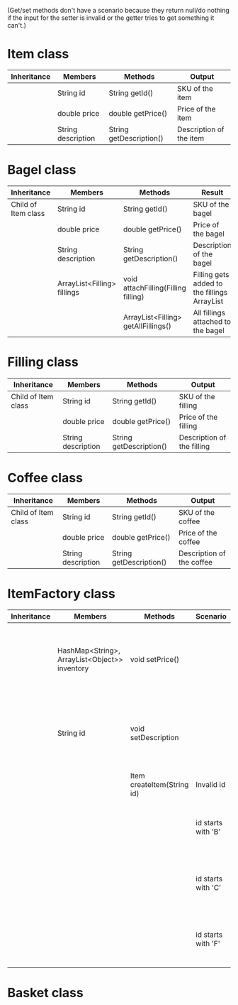 (Get/set methods don't have a scenario because they return null/do nothing if the input for the setter is invalid or the getter tries to get something it can't.)

# Item class

| Inheritance | Members            | Methods                 | Output                  |
|-------------|--------------------|-------------------------|-------------------------|
|             | String id          | String getId()          | SKU of the item         |
|             | double price       | double getPrice()       | Price of the item       |
|             | String description | String getDescription() | Description of the item |

# Bagel class

| Inheritance         | Members                      | Methods                              | Result                                       |
|---------------------|------------------------------|--------------------------------------|----------------------------------------------|
| Child of Item class | String id                    | String getId()                       | SKU of the bagel                             |
|                     | double price                 | double getPrice()                    | Price of the bagel                           |
|                     | String description           | String getDescription()              | Description of the bagel                     |
|                     | ArrayList\<Filling> fillings | void attachFilling(Filling filling)  | Filling gets added to the fillings ArrayList |
|                     |                              | ArrayList\<Filling> getAllFillings() | All fillings attached to the bagel           |

# Filling class

| Inheritance         | Members            | Methods                 | Output                      |
|---------------------|--------------------|-------------------------|-----------------------------|
| Child of Item class | String id          | String getId()          | SKU of the filling          |
|                     | double price       | double getPrice()       | Price of the filling        |
|                     | String description | String getDescription() | Description of the filling  |

# Coffee class


| Inheritance         | Members            | Methods                 | Output                    |
|---------------------|--------------------|-------------------------|---------------------------|
| Child of Item class | String id          | String getId()          | SKU of the coffee         |
|                     | double price       | double getPrice()       | Price of the coffee       |
|                     | String description | String getDescription() | Description of the coffee |

# ItemFactory class


| Inheritance | Members                                         | Methods                    | Scenario             | Output                                                                |
|-------------|-------------------------------------------------|----------------------------|----------------------|-----------------------------------------------------------------------|
|             | HashMap\<String>, ArrayList\<Object>> inventory | void setPrice()            |                      | Sets the price of the item internally based on the provided SKU       |
|             | String id                                       | void setDescription        |                      | Sets the description of the item internally based on the provided SKU |
|             |                                                 | Item createItem(String id) | Invalid id           | return null                                                           |
|             |                                                 |                            | id starts with 'B'   | create and return Bagel object based on id                            |
|             |                                                 |                            | id starts with 'C'   | create and return Coffee object based on id                           |
|             |                                                 |                            | id starts with 'F'   | create and return Filling object based on id                          |


# Basket class


